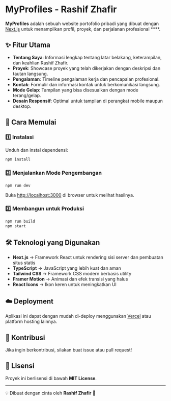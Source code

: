 # MyProfiles - Rashif Zhafir

**MyProfiles** adalah sebuah website portofolio pribadi yang dibuat dengan [Next.js](https://nextjs.org/) untuk menampilkan profil, proyek, dan perjalanan profesional ****.

## ✨ Fitur Utama
- **Tentang Saya**: Informasi lengkap tentang latar belakang, keterampilan, dan keahlian Rashif Zhafir.
- **Proyek**: Showcase proyek yang telah dikerjakan dengan deskripsi dan tautan langsung.
- **Pengalaman**: Timeline pengalaman kerja dan pencapaian profesional.
- **Kontak**: Formulir dan informasi kontak untuk berkomunikasi langsung.
- **Mode Gelap**: Tampilan yang bisa disesuaikan dengan mode terang/gelap.
- **Desain Responsif**: Optimal untuk tampilan di perangkat mobile maupun desktop.

## 🚀 Cara Memulai
### 1️⃣ Instalasi
Unduh dan instal dependensi:
```bash
npm install
```

### 2️⃣ Menjalankan Mode Pengembangan
```bash
npm run dev
```
Buka [http://localhost:3000](http://localhost:3000) di browser untuk melihat hasilnya.

### 3️⃣ Membangun untuk Produksi
```bash
npm run build
npm start
```

## 🛠 Teknologi yang Digunakan
- **Next.js** → Framework React untuk rendering sisi server dan pembuatan situs statis
- **TypeScript** → JavaScript yang lebih kuat dan aman
- **Tailwind CSS** → Framework CSS modern berbasis utility
- **Framer Motion** → Animasi dan efek transisi yang halus
- **React Icons** → Ikon keren untuk meningkatkan UI

## ☁️ Deployment
Aplikasi ini dapat dengan mudah di-deploy menggunakan [Vercel](https://vercel.com/) atau platform hosting lainnya.

## 🤝 Kontribusi
Jika ingin berkontribusi, silakan buat issue atau pull request!

## 📜 Lisensi
Proyek ini berlisensi di bawah **MIT License**.

---

💡 Dibuat dengan cinta oleh **Rashif Zhafir** 💙

